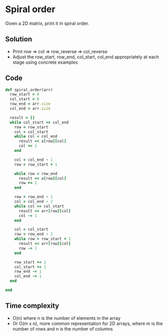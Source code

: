 # Spiral order
Given a 2D matrix, print it in spiral order.

## Solution
- Print row => col => row_reverse => col_reverse
- Adjust the row_start, row_end, col_start, col_end appropriately at each stage using concrete
  examples

## Code
```ruby
def spiral_order(arr)
  row_start = 0
  col_start = 0
  row_end = arr.size
  col_end = arr.size

  result = []
  while col_start <= col_end
    row = row_start
    col = col_start
    while col < col_end
      result << a[row][col]
      col += 1
    end

    col = col_end - 1
    row = row_start + 1

    while row < row_end
      result << a[row][col]
      row += 1
    end

    row = row_end - 1
    col = col_end - 2
    while col >= col_start
      result << arr[row][col]
      col -= 1
    end

    col = col_start
    row = row_end - 2
    while row > row_start + 1
      result << arr[row][col]
      row -= 1
    end

    row_start += 1
    col_start += 1
    row_end -= 1
    col_end -= 1
  end

end
```

## Time complexity
- O(n) where n is the number of elements in the array
- Or O(m x n), more common representation for 2D arrays,
  where m is the number of rows and n is the number of columns
